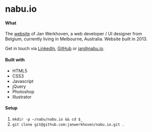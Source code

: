 # nabu.io

#### What
The [website](http://nabu.io/) of Jan Werkhoven, a web developer / UI designer from Belgium, currently living in Melbourne, Australia. Website built in 2013.

Get in touch via [LinkedIn](https://au.linkedin.com/pub/jan-werkhoven/10/64/b30), [GitHub](https://github.com/janwerkhoven) or jan@nabu.io.


#### Built with
* HTML5
* CSS3
* Javascript
* jQuery
* Photoshop
* Illustrator

#### Setup

1. `mkdir -p ~/nabu/nabu.io && cd $_`
2. `git clone git@github.com:janwerkhoven/nabu.io.git .`
